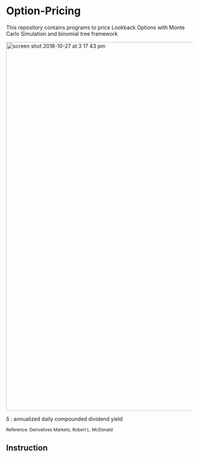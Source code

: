 # Option-Pricing
This repository contains programs to price Lookback Options with Monte Carlo Simulation and binomial tree framework<br>

<img width="992" alt="screen shot 2018-10-27 at 3 17 43 pm" src="https://user-images.githubusercontent.com/24948460/47600944-88cdaf80-d9fb-11e8-853d-e5e014373587.png">


δ : annualized daily compounded dividend yield <br>

<small><foot> Reference: Derivatives Markets, Robert L. McDonald </foot></small>

## Instruction
